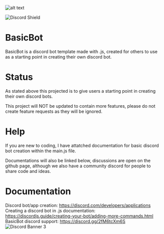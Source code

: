 ![alt text](https://i.imgur.com/gIw1HVE.png)

![Discord Shield](https://discordapp.com/api/guilds/[801809001821372446]/widget.png?style=shield)
# BasicBot

BasicBot is a discord bot template made with .js, created for others to use as a starting point in creating their own discord bot.

# Status

As stated above this projected is to give users a starting point in creating their own discord bots.

This project will NOT be updated to contain more features, please do not create feature requests as they will be ignored.

# Help

If you are new to coding, I have attatched documentation for basic discord bot creation within the main.js file.

Documentations will also be linked below, discussions are open on the github page, although we also have a community discord for people to share code and ideas.

# Documentation

Discord bot/app creation: https://discord.com/developers/applications \
Creating a discord bot in .js documentation: https://discordjs.guide/creating-your-bot/adding-more-commands.html \
BasicBot discord support: https://discord.gg/2fM6tcXm6S
![Discord Banner 3](https://discordapp.com/api/guilds/[801809001821372446]/widget.png?style=banner3)
